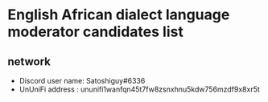 # English African dialect language moderator candidates list
## network

- Discord user name: Satoshiguy#6336
- UnUniFi address : ununifi1wanfqn45t7fw8zsnxhnu5kdw756mzdf9x8xr5t
